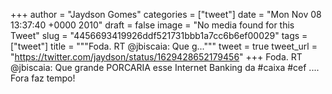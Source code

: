 
+++
author = "Jaydson Gomes"
categories = ["tweet"]
date = "Mon Nov 08 13:37:40 +0000 2010"
draft = false
image = "No media found for this Tweet"
slug = "4456693419926ddf521731bbb1a7cc6b6ef00029"
tags = ["tweet"]
title = """Foda. RT @jbiscaia: Que g..."""
tweet = true
tweet_url = "https://twitter.com/jaydson/status/1629428652179456"
+++
Foda. RT @jbiscaia: Que grande PORCARIA esse Internet Banking da #caixa #cef .... Fora faz tempo!
